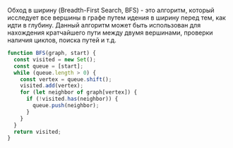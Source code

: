 Обход в ширину (Breadth-First Search, BFS) - это алгоритм, который исследует все вершины в графе путем идения в ширину перед тем, как идти в глубину. Данный алгоритм может быть использован для нахождения кратчайшего пути между двумя вершинами, проверки наличия циклов, поиска путей и т.д.

```javascript
function BFS(graph, start) {
  const visited = new Set();
  const queue = [start];
  while (queue.length > 0) {
    const vertex = queue.shift();
    visited.add(vertex);
    for (let neighbor of graph[vertex]) {
      if (!visited.has(neighbor)) {
        queue.push(neighbor);
      }
    }
  }
  return visited;
}
```
